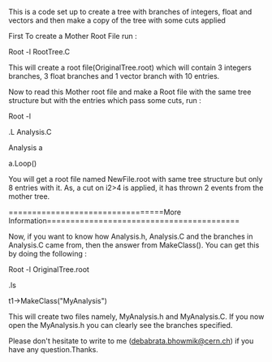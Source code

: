 This is a code set up to create a tree with branches of integers, float and vectors and then make a copy of the tree with some cuts applied

First To create a Mother Root File run :

Root -l RootTree.C

This will create a root file(OriginalTree.root) which will contain 3 integers branches, 3 float branches and 1 vector branch with 10 entries.

Now to read this Mother root file and make a Root file with the same tree structure but with the entries which pass some cuts, run :

Root -l

.L Analysis.C

Analysis a

a.Loop()

You will get a root file named NewFile.root with same tree structure but only 8 entries with it. As, a cut on i2>4 is applied, it has thrown 2 events from the mother tree.


=================================More Information=========================================


Now, if you want to know how Analysis.h, Analysis.C and the branches in Analysis.C came from, then the answer from MakeClass(). You can get this by doing the following : 

Root -l OriginalTree.root

.ls

t1->MakeClass("MyAnalysis")

This will create two files namely, MyAnalysis.h and MyAnalysis.C. If you now open the MyAnalysis.h you can clearly see the branches specified.

Please don't hesitate to write to me (debabrata.bhowmik@cern.ch) if you have any question.Thanks.
